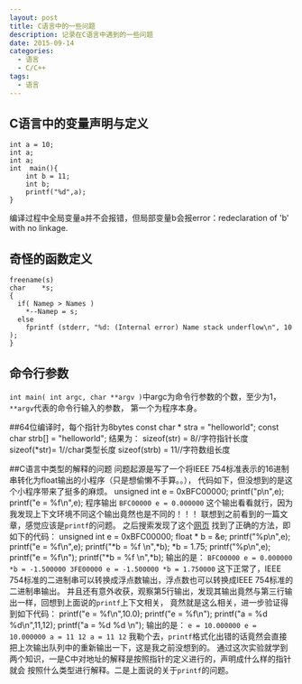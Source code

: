 ```yaml
---
layout: post
title: C语言中的一些问题
description: 记录在C语言中遇到的一些问题
date: 2015-09-14
categories: 
  - 语言
  - C/C++
tags:
  - 语言
---
```


##	C语言中的变量声明与定义
	int a = 10;
	int a;
	int a;
	int  main(){
		int b = 11;
		int b;
		printf("%d",a);
	}
编译过程中全局变量a并不会报错，但局部变量b会报error：redeclaration of 'b' with no linkage.

##	奇怪的函数定义
	freename(s)
	char    *s;
	{
	  if( Namep > Names )
		*--Namep = s;
	  else
		fprintf (stderr, "%d: (Internal error) Name stack underflow\n", 10 );
	}

##	命令行参数
`int main( int argc, char **argv )`中argc为命令行参数的个数，至少为1，`**argv`代表的命令行输入的参数，
第一个为程序本身。

##64位编译时，每个指针为8bytes
	const char * stra = "helloworld";
	const char strb[] = "helloworld";
结果为：
	sizeof(str) = 8//字符指针长度
	sizeof(*str)= 1//char类型长度
	sizeof(strb) = 11//字符数组长度
	
##C语言中类型的解释的问题
问题起源是写了一个将IEEE 754标准表示的16进制串转化为float输出的小程序（只是想偷懒不手算。。），
代码如下，但没想到的是这个小程序带来了挺多的麻烦。
	unsigned int e = 0xBFC00000;
	printf("p\n",e);
	printf("e = %f\n",e);
程序输出
	`BFC00000
	e = 0.000000`
这个输出看看就行，因为我发现上下文环境不同这个输出竟然也是不同的！！！
联想到之前看到的一篇文章，感觉应该是`printf`的问题。
之后搜索发现了这个[网页](http://www.ruanyifeng.com/blog/2010/06/ieee_floating-point_representation.html)
找到了正确的方法，即如下的代码：
	unsigned int e = 0xBFC00000;
	float * b = &e;
	printf("%p\n",e);
	printf("e = %f\n",e);
	printf("*b = %f \n",*b);
	*b = 1.75;
	printf("%p\n",e);
	printf("e = %f\n");
	printf("*b = %f \n",*b);
输出的是：
	`BFC00000
	e = 0.000000
	*b = -1.500000
	3FE00000
	e = -1.500000
	*b = 1.750000`
这下正常了，IEEE 754标准的二进制串可以转换成浮点数输出，浮点数也可以转换成IEEE 754标准的二进制串输出。
并且还有意外收获，观察第5行输出，发现其输出竟然与第三行输出一样，回想到上面说的`printf`上下文相关，
竟然就是这么相关，进一步验证得到如下代码：
	printf("e = %f\n",10.0);
	printf("e = %f\n");
	printf("a = %d %d\n",11,12);
	printf("a = %d %d \n");
输出的是：
	`e = 10.000000
	e = 10.000000
	a = 11 12
	a = 11 12`
我勒个去，`printf`格式化出错的话竟然会直接把上次输出队列中的重新输出一下，这是我之前没想到的。
通过这次实验就学到两个知识，一是C中对地址的解释是按照指针的定义进行的，声明成什么样的指针就会
按照什么类型进行解释。二是上面说的关于`printf`的问题。

